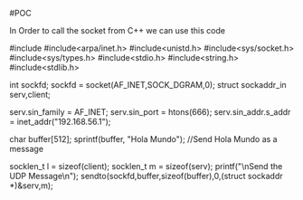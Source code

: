 #POC

In Order to call the socket from C++ we can use this code

#include<iostream>
#include<arpa/inet.h>
#include<unistd.h>
#include<sys/socket.h>
#include<sys/types.h>
#include<stdio.h>
#include<string.h>
#include<stdlib.h>

 int sockfd;
 sockfd = socket(AF_INET,SOCK_DGRAM,0);
 struct sockaddr_in serv,client;
 
 serv.sin_family = AF_INET;
 serv.sin_port = htons(666);
 serv.sin_addr.s_addr = inet_addr("192.168.56.1");

char buffer[512];
sprintf(buffer, "Hola Mundo");   //Send Hola Mundo as a message

 socklen_t l = sizeof(client);
 socklen_t m = sizeof(serv);
  printf("\nSend the UDP Message\n");
 sendto(sockfd,buffer,sizeof(buffer),0,(struct sockaddr *)&serv,m);
 

